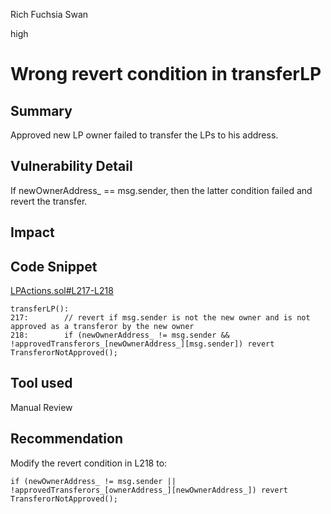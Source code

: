 Rich Fuchsia Swan

high

# Wrong revert condition in transferLP
## Summary
Approved new LP owner failed to transfer the LPs to his address. 

## Vulnerability Detail
If newOwnerAddress_ == msg.sender, then the latter condition failed and revert the transfer.

## Impact

## Code Snippet
[LPActions.sol#L217-L218](https://github.com/sherlock-audit/2023-09-ajna/blob/main/ajna-core/src/libraries/external/LPActions.sol#L217-L218)
```solidity
transferLP():
217:        // revert if msg.sender is not the new owner and is not approved as a transferor by the new owner
218:        if (newOwnerAddress_ != msg.sender && !approvedTransferors_[newOwnerAddress_][msg.sender]) revert TransferorNotApproved();
```

## Tool used

Manual Review

## Recommendation
Modify the revert condition in L218 to:
```solidity
if (newOwnerAddress_ != msg.sender || !approvedTransferors_[ownerAddress_][newOwnerAddress_]) revert TransferorNotApproved();
```